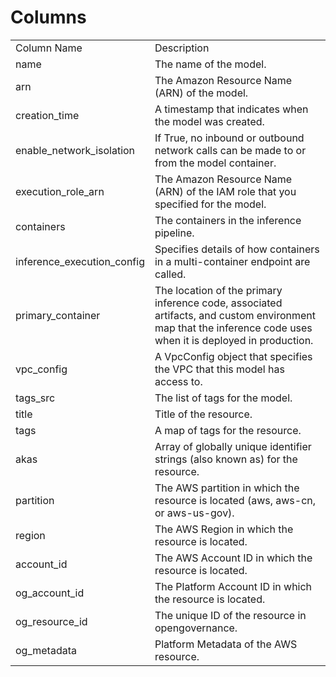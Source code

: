 # Columns  

<table>
	<tr><td>Column Name</td><td>Description</td></tr>
	<tr><td>name</td><td>The name of the model.</td></tr>
	<tr><td>arn</td><td>The Amazon Resource Name (ARN) of the model.</td></tr>
	<tr><td>creation_time</td><td>A timestamp that indicates when the model was created.</td></tr>
	<tr><td>enable_network_isolation</td><td>If True, no inbound or outbound network calls can be made to or from the model container.</td></tr>
	<tr><td>execution_role_arn</td><td>The Amazon Resource Name (ARN) of the IAM role that you specified for the model.</td></tr>
	<tr><td>containers</td><td>The containers in the inference pipeline.</td></tr>
	<tr><td>inference_execution_config</td><td>Specifies details of how containers in a multi-container endpoint are called.</td></tr>
	<tr><td>primary_container</td><td>The location of the primary inference code, associated artifacts, and custom environment map that the inference code uses when it is deployed in production.</td></tr>
	<tr><td>vpc_config</td><td>A VpcConfig object that specifies the VPC that this model has access to.</td></tr>
	<tr><td>tags_src</td><td>The list of tags for the model.</td></tr>
	<tr><td>title</td><td>Title of the resource.</td></tr>
	<tr><td>tags</td><td>A map of tags for the resource.</td></tr>
	<tr><td>akas</td><td>Array of globally unique identifier strings (also known as) for the resource.</td></tr>
	<tr><td>partition</td><td>The AWS partition in which the resource is located (aws, aws-cn, or aws-us-gov).</td></tr>
	<tr><td>region</td><td>The AWS Region in which the resource is located.</td></tr>
	<tr><td>account_id</td><td>The AWS Account ID in which the resource is located.</td></tr>
	<tr><td>og_account_id</td><td>The Platform Account ID in which the resource is located.</td></tr>
	<tr><td>og_resource_id</td><td>The unique ID of the resource in opengovernance.</td></tr>
	<tr><td>og_metadata</td><td>Platform Metadata of the AWS resource.</td></tr>
</table>